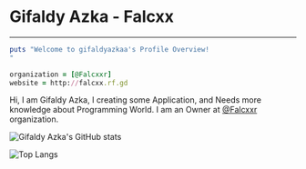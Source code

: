 # Gifaldy Azka - Falcxx
----------
``` ruby
puts "Welcome to gifaldyazkaa's Profile Overview!
"

organization = [@Falcxxr]
website = http://falcxx.rf.gd
```
Hi, I am Gifaldy Azka, I creating some Application, and Needs more knowledge about Programming World.
I am an Owner at <a href="https://github.com/Falcxxr">@Falcxxr</a> organization.

![Gifaldy Azka's GitHub stats](https://github-readme-stats.vercel.app/api?username=gifaldyazkaa&show_icons=true&theme=radical)

![Top Langs](https://github-readme-stats.vercel.app/api/top-langs/?username=gifaldyazkaa&layout=compact&theme=radical)

<p>
<a href="https://github.com/gifaldyazkaa?tab=followers"><img https://img.shields.io/badge/Followers-3-blue?style=for-the-badge&logo=GitHub />
</p>


